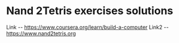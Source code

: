 # Nand 2Tetris exercises solutions
Link -- https://www.coursera.org/learn/build-a-computer
Link2 -- https://www.nand2tetris.org
